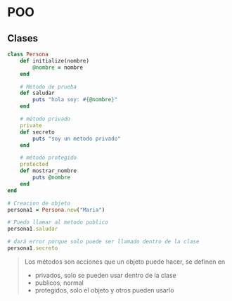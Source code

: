 # POO

## Clases
```ruby
class Persona
    def initialize(nombre)
        @nombre = nombre
    end

    # Método de prueba
    def saludar
        puts "hola soy: #{@nombre}"
    end

    # método privado
    private
    def secreto
        puts "soy un metodo privado"
    end

    # método protegido
    protected
    def mostrar_nombre
        puts @nombre
    end
end

# Creacion de objeto
persona1 = Persona.new("Maria")

# Puedo llamar al metodo publico
persona1.saludar

# dará error porque solo puede ser llamado dentro de la clase
persona1.secreto
```

> Los métodos son acciones que un objeto puede hacer, se definen en 
> - privados, solo se pueden usar dentro de la clase
> - publicos, normal
> - protegidos, solo el objeto y otros pueden usarlo

